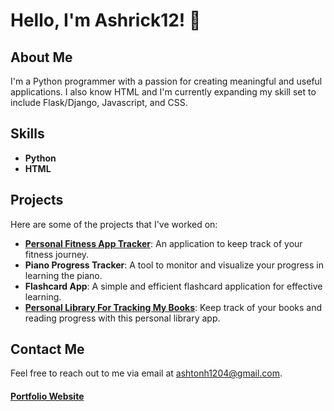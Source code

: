 # Hello, I'm Ashrick12! 👋

## About Me
I'm a Python programmer with a passion for creating meaningful and useful applications. I also know HTML and I'm currently expanding my skill set to include Flask/Django, Javascript, and CSS.

## Skills
- **Python**
- **HTML**

## Projects
Here are some of the projects that I've worked on:

- [**Personal Fitness App Tracker**](https://github.com/Ashrick12/Fitness-Tracker-App): An application to keep track of your fitness journey.
- **Piano Progress Tracker**: A tool to monitor and visualize your progress in learning the piano.
- **Flashcard App**: A simple and efficient flashcard application for effective learning.
- [**Personal Library For Tracking My Books**](https://github.com/Ashrick12/Personal-Library): Keep track of your books and reading progress with this personal library app.

## Contact Me
Feel free to reach out to me via email at ashtonh1204@gmail.com.
#### [Portfolio Website](https://ashrick12.github.io/)


